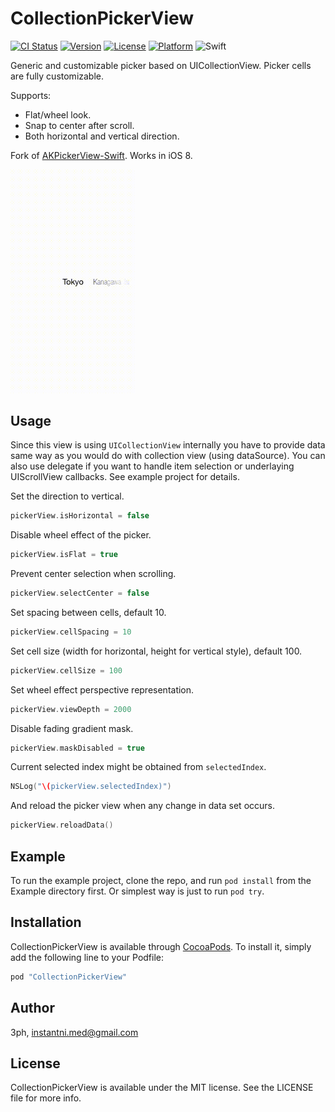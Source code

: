 # CollectionPickerView

[![CI Status](http://img.shields.io/travis/3ph/CollectionPickerView.svg?style=flat)](https://travis-ci.org/3ph/CollectionPickerView)
[![Version](https://img.shields.io/cocoapods/v/CollectionPickerView.svg?style=flat)](http://cocoapods.org/pods/CollectionPickerView)
[![License](https://img.shields.io/cocoapods/l/CollectionPickerView.svg?style=flat)](http://cocoapods.org/pods/CollectionPickerView)
[![Platform](https://img.shields.io/cocoapods/p/CollectionPickerView.svg?style=flat)](http://cocoapods.org/pods/CollectionPickerView)
![Swift](https://img.shields.io/badge/%20in-swift%203.1.1-orange.svg)


Generic and customizable picker based on UICollectionView. Picker cells are fully
customizable.

Supports:
 - Flat/wheel look.
 - Snap to center after scroll.
 - Both horizontal and vertical direction.

Fork of <a href='https://github.com/Akkyie/AKPickerView-Swift'>AKPickerView-Swift</a>. Works in iOS 8.

<img src="./Screenshot.gif" width="200" alt="Screenshot" />

## Usage

Since this view is using `UICollectionView` internally you have to provide data same way as you would do with collection view (using dataSource). You can also use delegate if you want to handle item selection or underlaying UIScrollView callbacks. See example project for details.

Set the direction to vertical.
```swift
pickerView.isHorizontal = false
```

Disable wheel effect of the picker.
```swift
pickerView.isFlat = true
```

Prevent center selection when scrolling.
```swift
pickerView.selectCenter = false
```        

Set spacing between cells, default 10.
```swift
pickerView.cellSpacing = 10
```

Set cell size (width for horizontal, height for vertical style), default 100.
```swift
pickerView.cellSize = 100
```

Set wheel effect perspective representation.
```swift
pickerView.viewDepth = 2000
```

Disable fading gradient mask.
```swift
pickerView.maskDisabled = true
```

Current selected index might be obtained from `selectedIndex`.
```swift
NSLog("\(pickerView.selectedIndex)")
```

And reload the picker view when any change in data set occurs.
```swift
pickerView.reloadData()
```



## Example

To run the example project, clone the repo, and run `pod install` from the Example directory first. Or simplest way is just to run `pod try`.

## Installation

CollectionPickerView is available through [CocoaPods](http://cocoapods.org). To install
it, simply add the following line to your Podfile:

```ruby
pod "CollectionPickerView"
```

## Author

3ph, instantni.med@gmail.com

## License

CollectionPickerView is available under the MIT license. See the LICENSE file for more info.
